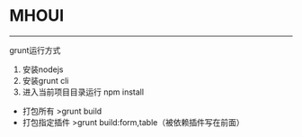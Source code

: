# MHOUI
-------
grunt运行方式
1. 安装nodejs
2. 安装grunt cli
3. 进入当前项目目录运行 npm install
* 打包所有 >grunt build
* 打包指定插件 >grunt build:form,table（被依赖插件写在前面）
